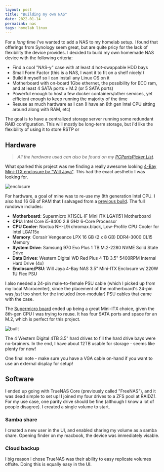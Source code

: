 ```yaml
---
layout: post
title: "Building my own NAS"
date: 2022-01-14
permalink: nas
tags: homelab linux
---
```

<!-- ![1.png]({{site.url}}/assets/resources-nas/1.png) -->

For a _long_ time i've wanted to add a NAS to my homelab setup.  I found that offerings from Synology seem great, but are quite pricy for the lack of flexibility the device provides.  I decided to build my own homemade NAS device with the following criteria:

- Find a cool "NAS-y" case with at least 4 hot-swappable HDD bays
- Small Form Factor (this is a NAS, I want it to fit on a shelf nicely!)
- Build it myself so I can install any Linux OS on it
- Motherboard with on-board 1Gbe ethernet, the possibility for ECC ram, and at least 4 SATA ports + M.2 (or 5 SATA ports)
- Powerful enough to host a few docker containers/other services, yet efficient enough to keep running the majority of the time
- Resuse as much hardware as I can (I have an 8th gen Intel CPU sitting around along with RAM, etc)

The goal is to have a centralized storage server running some redundant RAID configuration. This will mostly be long-term storage, but i'd like the flexibility of using it to store RSTP or 


## Hardware

> _All the hardware used can also be found on my [PCPartsPicker List](https://pcpartpicker.com/list/KJKDCz)._

What sparked this project was me finding a really awesome looking [4-Bay Mini-ITX enclosure by "Will Jaya"](https://www.newegg.com/p/2KH-002U-00003?Item=9SIABEE4A08172).  This had the exact aesthetic I was looking for.

![enclosure]({{site.url}}/assets/resources-nas/1.jpeg)

For hardware, a goal of mine was to re-use my 8th generation Intel CPU. I also had 16 GB of RAM that I salvaged from a [previous build](/homelab).  The full rundown includes:

- **Motherboard**: Supermicro X11SCL-IF Mini ITX LGA1151 Motherboard
- **CPU**: Intel Core i5-8400 2.8 GHz 6-Core Processor
- **CPU Cooler**: Noctua NH-L9i chromax.black, Low-Profile CPU Cooler for Intel LGA115x
- **Memory**: Corsair Vengeance LPX 16 GB (2 x 8 GB) DDR4-3000 CL15 Memory
- **System Drive**: Samsung 970 Evo Plus 1 TB M.2-2280 NVME Solid State Drive
- **Data Drives**: Western Digital WD Red Plus 4 TB 3.5" 5400RPM Internal Hard Drive (4x)
- **Enclosure/PSU**: Will Jaya 4-Bay NAS 3.5" Mini-ITX Enclosure w/ 220W 1U Flex PSU

I also needed a 24-pin male-to-female PSU cable (which I picked up from my local Microcenter), since the placement of the motherboard's 24-pin was _just_ too short for the included (non-modular) PSU cables that came with the case.

The [Supermicro board](https://pcpartpicker.com/product/vzJtt6/supermicro-x11scl-if-mini-itx-lga1151-motherboard-mbd-x11scl-if-o)  ended up being a great Mini-ITX choice, given the 8th-gen CPU I was trying to reuse. It has four SATA ports and space for an M.2, which is perfect for this project.

![built]({{site.url}}/assets/resources-nas/2.jpg)

The 4 Western Digital 4TB 3.5" hard drives to fill the hard drive bays were no-brainers. In the end, I have about 12TB usable for storage - seems like plenty for now!

One final note - make sure you have a VGA cable on-hand if you want to use an external display for setup!

## Software 

I ended up going with TrueNAS Core (previously called "FreeNAS"), and it was dead simple to set up!  I joined my four drives to a ZFS pool at RAIDZ1. For my use case, one parity drive should be fine (although I know a lot of people disagree). I created a single volume to start.

### Samba share 

I created a new user in the UI, and enabled sharing my volume as a samba share.  Opening finder on my macbook, the device was immediately visable.

### Cloud backup

I big reason I chose TrueNAS was their ability to easy replicate volumes offsite.  Doing this is equally easy in the UI.
